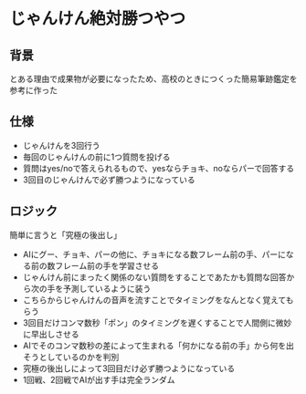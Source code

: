 # じゃんけん絶対勝つやつ
## 背景
とある理由で成果物が必要になったため、高校のときにつくった簡易筆跡鑑定を参考に作った

## 仕様
- じゃんけんを3回行う
- 毎回のじゃんけんの前に1つ質問を投げる
- 質問はyes/noで答えられるもので、yesならチョキ、noならパーで回答する
- 3回目のじゃんけんで必ず勝つようになっている

## ロジック
簡単に言うと「究極の後出し」  
- AIにグー、チョキ、パーの他に、チョキになる数フレーム前の手、パーになる前の数フレーム前の手を学習させる
- じゃんけん前にまったく関係のない質問をすることであたかも質問な回答から次の手を予測しているように装う
- こちらからじゃんけんの音声を流すことでタイミングをなんとなく覚えてもらう
- 3回目だけコンマ数秒「ポン」のタイミングを遅くすることで人間側に微妙に早出しさせる
- AIでそのコンマ数秒の差によって生まれる「何かになる前の手」から何を出そうとしているのかを判別
- 究極の後出しによって3回目だけ必ず勝つようになっている
- 1回戦、2回戦でAIが出す手は完全ランダム